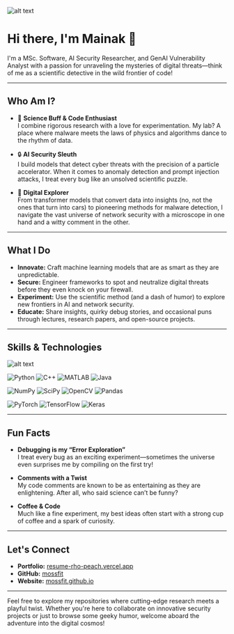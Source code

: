 ![alt text](https://user-images.githubusercontent.com/74038190/225813708-98b745f2-7d22-48cf-9150-083f1b00d6c9.gif)


# Hi there, I'm Mainak 👋

I'm a MSc. Software, AI Security Researcher, and GenAI Vulnerability Analyst with a passion for unraveling the mysteries of digital threats—think of me as a scientific detective in the wild frontier of code!

---

## Who Am I?

- 🧪 **Science Buff & Code Enthusiast**  
  I combine rigorous research with a love for experimentation. My lab? A place where malware meets the laws of physics and algorithms dance to the rhythm of data.

- 🔒 **AI Security Sleuth**  
  I build models that detect cyber threats with the precision of a particle accelerator. When it comes to anomaly detection and prompt injection attacks, I treat every bug like an unsolved scientific puzzle.

- 🚀 **Digital Explorer**  
  From transformer models that convert data into insights (no, not the ones that turn into cars) to pioneering methods for malware detection, I navigate the vast universe of network security with a microscope in one hand and a witty comment in the other.

---

## What I Do

- **Innovate:** Craft machine learning models that are as smart as they are unpredictable.
- **Secure:** Engineer frameworks to spot and neutralize digital threats before they even knock on your firewall.
- **Experiment:** Use the scientific method (and a dash of humor) to explore new frontiers in AI and network security.
- **Educate:** Share insights, quirky debug stories, and occasional puns through lectures, research papers, and open-source projects.

---

## Skills & Technologies
![alt text](https://user-images.githubusercontent.com/74038190/212284087-bbe7e430-757e-4901-90bf-4cd2ce3e1852.gif)

![Python](https://img.shields.io/badge/Python-3776AB?style=for-the-badge&logo=python&logoColor=white)
![C++](https://img.shields.io/badge/C++-00599C?style=for-the-badge&logo=cplusplus&logoColor=white)
![MATLAB](https://img.shields.io/badge/MATLAB-0076A8?style=for-the-badge&logo=matlab&logoColor=white)
![Java](https://img.shields.io/badge/Java-ED8B00?style=for-the-badge&logo=java&logoColor=white)

![NumPy](https://img.shields.io/badge/NumPy-013243?style=for-the-badge&logo=numpy&logoColor=white)
![SciPy](https://img.shields.io/badge/SciPy-8CAAE6?style=for-the-badge&logo=scipy&logoColor=white)
![OpenCV](https://img.shields.io/badge/OpenCV-5C3EE8?style=for-the-badge&logo=opencv&logoColor=white)
![Pandas](https://img.shields.io/badge/Pandas-150458?style=for-the-badge&logo=pandas&logoColor=white)

![PyTorch](https://img.shields.io/badge/PyTorch-EE4C2C?style=for-the-badge&logo=pytorch&logoColor=white)
![TensorFlow](https://img.shields.io/badge/TensorFlow-FF6F00?style=for-the-badge&logo=tensorflow&logoColor=white)
![Keras](https://img.shields.io/badge/Keras-D00000?style=for-the-badge&logo=keras&logoColor=white)

---
## Fun Facts

- **Debugging is my “Error Exploration”**  
  I treat every bug as an exciting experiment—sometimes the universe even surprises me by compiling on the first try!

- **Comments with a Twist**  
  My code comments are known to be as entertaining as they are enlightening. After all, who said science can’t be funny?

- **Coffee & Code**  
  Much like a fine experiment, my best ideas often start with a strong cup of coffee and a spark of curiosity.

---

## Let's Connect

- **Portfolio:** [resume-rho-peach.vercel.app](https://resume-rho-peach.vercel.app/)
- **GitHub:** [mossfit](https://github.com/mossfit)
- **Website:** [mossfit.github.io](https://mossfit.github.io/)


---

Feel free to explore my repositories where cutting-edge research meets a playful twist. Whether you're here to collaborate on innovative security projects or just to browse some geeky humor, welcome aboard the adventure into the digital cosmos!


<!--
**mossfit/mossfit** is a ✨ _special_ ✨ repository because its `README.md` (this file) appears on your GitHub profile.

Here are some ideas to get you started:

- 🔭 I’m currently working on ...
- 🌱 I’m currently learning ...
- 👯 I’m looking to collaborate on ...
- 🤔 I’m looking for help with ...
- 💬 Ask me about ...
- 📫 How to reach me: ...
- 😄 Pronouns: ...
- ⚡ Fun fact: ...
-->

